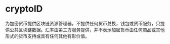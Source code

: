 # cryptoID

为加密货币提供区块链资源管理器，不提供任何货币兑换，钱包或货币服务，只提供公共区块链数据。汇率由第三方服务提供，并不表示加密货币由任何商品或其他形式的货币支持或具有任何其他有形价值。
